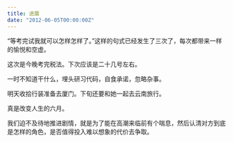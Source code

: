 ```yaml
---
title: 进展
date: "2012-06-05T00:00:00Z"
---
```


“等考完试我就可以怎样怎样了。”这样的句式已经发生了三次了，每次都带来一样的愉悦和空虚。

这次是今晚考完税法。下次应该是二十几号左右。

一时不知道干什么，埋头研习代码，自食承诺，忽略杂事。

明天收拾行装准备去厦门。下旬还要和她一起去云南旅行。

真是改变人生的六月。

我们迫不及待地推进剧情，就是为了能在高潮来临前有个喘息，然后认清对方到底是怎样的角色，是否值得投入难以想象的代价去争取。
